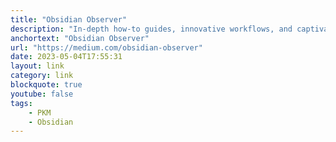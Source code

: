```yaml
---
title: "Obsidian Observer"
description: "In-depth how-to guides, innovative workflows, and captivating opinions to help unlock your note-taking potential."
anchortext: "Obsidian Observer"
url: "https://medium.com/obsidian-observer"
date: 2023-05-04T17:55:31
layout: link
category: link
blockquote: true
youtube: false
tags:
    - PKM
    - Obsidian
---
```


